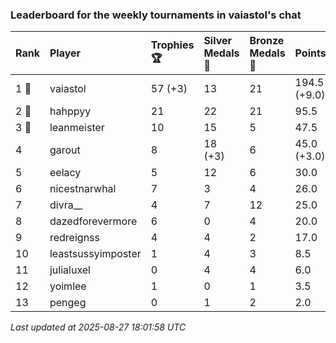 ### Leaderboard for the weekly tournaments in vaiastol's chat

| Rank  | Player             | Trophies 🏆 | Silver Medals 🥈 | Bronze Medals 🥉 | Points       |
|:------|:-------------------|:------------|:-----------------|:-----------------|:-------------|
| 1 🥇  | vaiastol           | 57 (+3)     | 13               | 21               | 194.5 (+9.0) |
| 2 🥈  | hahppyy            | 21          | 22               | 21               | 95.5         |
| 3 🥉  | leanmeister        | 10          | 15               | 5                | 47.5         |
| 4     | garout             | 8           | 18 (+3)          | 6                | 45.0 (+3.0)  |
| 5     | eelacy             | 5           | 12               | 6                | 30.0         |
| 6     | nicestnarwhal      | 7           | 3                | 4                | 26.0         |
| 7     | divra__            | 4           | 7                | 12               | 25.0         |
| 8     | dazedforevermore   | 6           | 0                | 4                | 20.0         |
| 9     | redreignss         | 4           | 4                | 2                | 17.0         |
| 10    | leastsussyimposter | 1           | 4                | 3                | 8.5          |
| 11    | julialuxel         | 0           | 4                | 4                | 6.0          |
| 12    | yoimlee            | 1           | 0                | 1                | 3.5          |
| 13    | pengeg             | 0           | 1                | 2                | 2.0          |

_Last updated at 2025-08-27 18:01:58 UTC_